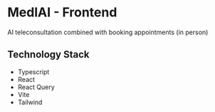 # MedlAI - Frontend
AI teleconsultation combined with booking appointments (in person)

## Technology Stack
- Typescript
- React
- React Query
- Vite
- Tailwind
